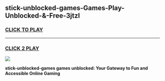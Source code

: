 
## stick-unblocked-games-Games-Play-Unblocked-&-Free-3jtzl
<h3>
<a href="https://premium76.site?title=stick-unblocked-games&ref=24A">CLICK TO PLAY</a></h3>
<hr>

<h3>
<a href="https://premium76.site?title=stick-unblocked-games&ref=24A">CLICK 2 PLAY</a>
  
</h3>

<a href="https://premium76.site?title=stick-unblocked-games&ref=24A"><img src="https://clearcache.store/games.png"></a>


**stick-unblocked-games games unblocked: Your Gateway to Fun and Accessible Online Gaming**
